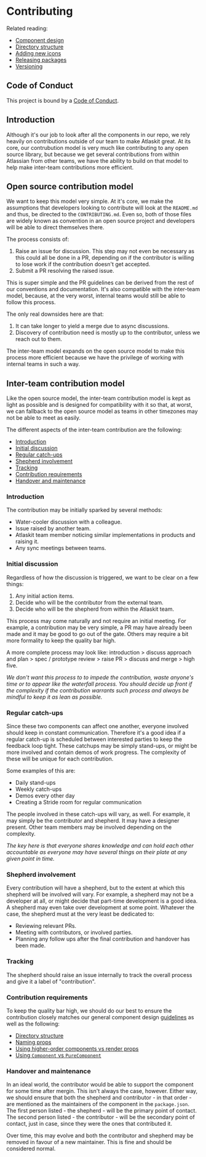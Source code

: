 # Contributing

Related reading:

* [Component design](./component-design)
* [Directory structure](./directory-structure)
* [Adding new icons](./adding-new-icons)
* [Releasing packages](./releasing-packages)
* [Versioning](./versioning)

## Code of Conduct

This project is bound by a [Code of Conduct](https://bitbucket.org/atlassian/atlaskit-mk-2/src/HEAD/CODE_OF_CONDUCT.md).

## Introduction

Although it's our job to look after all the components in our repo, we rely heavily on contributions outside of our team to make Atlaskit great. At its core, our contrubution model is very much like contributing to any open source library, but because we get several contributions from within Atlassian from other teams, we have the ability to build on that model to help make inter-team contributions more efficient.

## Open source contribution model

We want to keep this model very simple. At it's core, we make the assumptions that developers looking to contribute will look at the `README.md` and thus, be directed to the `CONTRIBUTING.md`. Even so, both of those files are widely known as convention in an open source project and developers will be able to direct themselves there.

The process consists of:

1. Raise an issue for discussion. This step may not even be necessary as this could all be done in a PR, depending on if the contributor is willing to lose work if the contribution doesn't get accepted.
2. Submit a PR resolving the raised issue.

This is super simple and the PR guidelines can be derived from the rest of our conventions and documentation. It's also compatible with the inter-team model, because, at the very worst, internal teams would still be able to follow this process.

The only real downsides here are that:

1. It can take longer to yield a merge due to async discussions.
2. Discovery of contribution need is mostly up to the contributor, unless we reach out to them.

The inter-team model expands on the open source model to make this process more efficient because we have the privilege of working with internal teams in such a way.

## Inter-team contribution model

Like the open source model, the inter-team contribution model is kept as light as possible and is designed for compatibility with it so that, at worst, we can fallback to the open source model as teams in other timezones may not be able to meet as easily.

The different aspects of the inter-team contribution are the following:

* [Introduction](#introduction)
* [Initial discussion](#initial-discussion)
* [Regular catch-ups](#regular-catch-ups)
* [Shepherd involvement](#shepherd-involvement)
* [Tracking ](#tracking)
* [Contribution requirements](#contribution-requirements)
* [Handover and maintenance](#handover-and-maintenance)

### Introduction

The contribution may be initially sparked by several methods:

* Water-cooler discussion with a colleague.
* Issue raised by another team.
* Atlaskit team member noticing similar implementations in products and raising it.
* Any sync meetings between teams.

### Initial discussion

Regardless of how the discussion is triggered, we want to be clear on a few things:

1. Any initial action items.
2. Decide who will be the contributor from the external team.
3. Decide who will be the shepherd from within the Atlaskit team.

This process may come naturally and not require an initial meeting. For example, a contribution may be very simple, a PR may have already been made and it may be good to go out of the gate. Others may require a bit more formality to keep the quality bar high.

A more complete process may look like: introduction > discuss approach and plan > spec / prototype review > raise PR > discuss and merge > high five.

_We don't want this process to to impede the contribution, waste anyone's time or to appear like the waterfall process. You should decide up front if the complexity if the contribution warrants such process and always be mindful to keep it as lean as possible._

### Regular catch-ups

Since these two components can affect one another, everyone involved should keep in constant communication. Therefore it's a good idea if a regular catch-up is scheduled between interested parties to keep the feedback loop tight. These catchups may be simply stand-ups, or might be more involved and contain demos of work progress. The complexity of these will be unique for each contribution.

Some examples of this are:

* Daily stand-ups
* Weekly catch-ups
* Demos every other day
* Creating a Stride room for regular communication

The people involved in these catch-ups will vary, as well. For example, it may simply be the contributor and shepherd. It may have a designer present. Other team members may be involved depending on the complexity.

_The key here is that everyone shares knowledge and can hold each other accountable as everyone may have several things on their plate at any given point in time._

### Shepherd involvement

Every contribution will have a shepherd, but to the extent at which this shepherd will be involved will vary. For example, a shepherd may not be a developer at all, or might decide that part-time development is a good idea. A shepherd may even take over development at some point. Whatever the case, the shepherd must at the very least be dedicated to:

* Reviewing relevant PRs.
* Meeting with contributors, or involved parties.
* Planning any follow ups after the final contribution and handover has been made.

### Tracking

The shepherd should raise an issue internally to track the overall process and give it a label of "contribution".

### Contribution requirements

To keep the quality bar high, we should do our best to ensure the contribution closely matches our general component design [guidelines](#component-design) as well as the following:

* [Directory structure](./directory-structure)
* [Naming props](./naming-props)
* [Using higher-order components vs render props](./hoc-vs-props)
* [Using `Component` vs `PureComponent`](./component-vs-pure-component)

### Handover and maintenance

In an ideal world, the contributor would be able to support the component for some time after mergin. This isn't always the case, however. Either way, we should ensure that both the shepherd and contributor - in that order - are mentioned as the maintainers of the component in the `package.json`. The first person listed - the shepherd - will be the primary point of contact. The second person listed - the contributor - will be the secondary point of contact, just in case, since they were the ones that contributed it.

Over time, this may evolve and both the contributor and shepherd may be removed in favour of a new maintainer. This is fine and should be considered normal.
